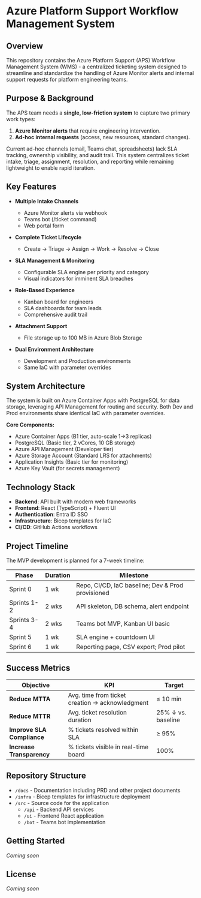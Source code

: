 # Azure Platform Support Workflow Management System

## Overview

This repository contains the Azure Platform Support (APS) Workflow Management System (WMS) - a centralized ticketing system designed to streamline and standardize the handling of Azure Monitor alerts and internal support requests for platform engineering teams.

## Purpose & Background

The APS team needs a **single, low-friction system** to capture two primary work types:

1. **Azure Monitor alerts** that require engineering intervention.
2. **Ad-hoc internal requests** (access, new resources, standard changes).

Current ad-hoc channels (email, Teams chat, spreadsheets) lack SLA tracking, ownership visibility, and audit trail. This system centralizes ticket intake, triage, assignment, resolution, and reporting while remaining lightweight to enable rapid iteration.

## Key Features

- **Multiple Intake Channels**
  - Azure Monitor alerts via webhook
  - Teams bot (/ticket command)
  - Web portal form

- **Complete Ticket Lifecycle**
  - Create → Triage → Assign → Work → Resolve → Close

- **SLA Management & Monitoring**
  - Configurable SLA engine per priority and category
  - Visual indicators for imminent SLA breaches

- **Role-Based Experience**
  - Kanban board for engineers
  - SLA dashboards for team leads
  - Comprehensive audit trail

- **Attachment Support**
  - File storage up to 100 MB in Azure Blob Storage

- **Dual Environment Architecture**
  - Development and Production environments
  - Same IaC with parameter overrides

## System Architecture

The system is built on Azure Container Apps with PostgreSQL for data storage, leveraging API Management for routing and security. Both Dev and Prod environments share identical IaC with parameter overrides.

**Core Components:**
- Azure Container Apps (B1 tier, auto-scale 1→3 replicas)
- PostgreSQL (Basic tier, 2 vCores, 10 GB storage)
- Azure API Management (Developer tier)
- Azure Storage Account (Standard LRS for attachments)
- Application Insights (Basic tier for monitoring)
- Azure Key Vault (for secrets management)

## Technology Stack

- **Backend**: API built with modern web frameworks
- **Frontend**: React (TypeScript) + Fluent UI
- **Authentication**: Entra ID SSO
- **Infrastructure**: Bicep templates for IaC
- **CI/CD**: GitHub Actions workflows

## Project Timeline

The MVP development is planned for a 7-week timeline:

| Phase | Duration | Milestone |
|---|---|---|
| Sprint 0 | 1 wk | Repo, CI/CD, IaC baseline; Dev & Prod provisioned |
| Sprints 1-2 | 2 wks | API skeleton, DB schema, alert endpoint |
| Sprints 3-4 | 2 wks | Teams bot MVP, Kanban UI basic |
| Sprint 5 | 1 wk | SLA engine + countdown UI |
| Sprint 6 | 1 wk | Reporting page, CSV export; Prod pilot |

## Success Metrics

| Objective | KPI | Target |
|---|---|---|
| **Reduce MTTA** | Avg. time from ticket creation → acknowledgment | ≤ 10 min |
| **Reduce MTTR** | Avg. ticket resolution duration | 25% ↓ vs. baseline |
| **Improve SLA Compliance** | % tickets resolved within SLA | ≥ 95% |
| **Increase Transparency** | % tickets visible in real-time board | 100% |

## Repository Structure

- `/docs` - Documentation including PRD and other project documents
- `/infra` - Bicep templates for infrastructure deployment
- `/src` - Source code for the application
  - `/api` - Backend API services
  - `/ui` - Frontend React application
  - `/bot` - Teams bot implementation

## Getting Started

*Coming soon*

## License

*Coming soon*
